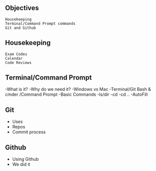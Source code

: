 ## Objectives
    Housekeeping
    Terminal/Command Prompt commands
    Git and Github

## Housekeeping
    Exam Codes
    Calendar
    Code Reviews

## Terminal/Command Prompt
-What is it?
-Why do we need it?
-Windows vs Mac
    -Terminal/Git Bash & cmder /Command Prompt
-Basic Commands
    -ls/dir
    -cd
    -cd ..
    -AutoFill

## Git
- Uses
- Repos
- Commit process

## Github
- Using Github
- We did it
